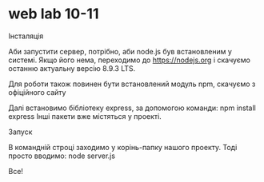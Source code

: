 # web lab 10-11
Інсталяція

Аби запустити сервер, потрібно, аби node.js був встановленим у системі. 
Якщо його нема, переходимо до https://nodejs.org і скачуємо останню актуальну версію 8.9.3 LTS.

Для роботи також повинен бути встановлений модуль npm, скачуємо з офіційного сайту

Далі встановимо бібліотеку express, за допомогою команди: npm install express
Інші пакети вже містяться у проекті.


Запуск

В командній строці заходимо у корінь-папку нашого проекту.
Тоді просто вводимо: node server.js

Все!

